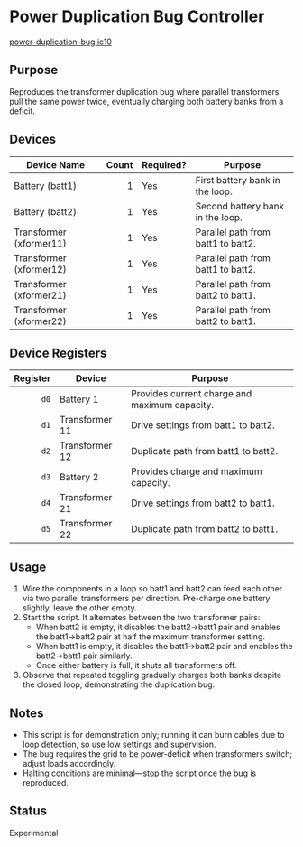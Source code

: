 # Power Duplication Bug Controller

[power-duplication-bug.ic10](../../power-duplication-bug.ic10)

## Purpose
Reproduces the transformer duplication bug where parallel transformers pull the same power twice, eventually charging both battery banks from a deficit.

## Devices
| Device Name | Count | Required? | Purpose |
|-------------|------:|-----------|---------|
| Battery (batt1) | 1 | Yes | First battery bank in the loop. |
| Battery (batt2) | 1 | Yes | Second battery bank in the loop. |
| Transformer (xformer11) | 1 | Yes | Parallel path from batt1 to batt2. |
| Transformer (xformer12) | 1 | Yes | Parallel path from batt1 to batt2. |
| Transformer (xformer21) | 1 | Yes | Parallel path from batt2 to batt1. |
| Transformer (xformer22) | 1 | Yes | Parallel path from batt2 to batt1. |

## Device Registers
| Register | Device | Purpose |
|---------:|--------|---------|
| `d0` | Battery 1 | Provides current charge and maximum capacity. |
| `d1` | Transformer 11 | Drive settings from batt1 to batt2. |
| `d2` | Transformer 12 | Duplicate path from batt1 to batt2. |
| `d3` | Battery 2 | Provides charge and maximum capacity. |
| `d4` | Transformer 21 | Drive settings from batt2 to batt1. |
| `d5` | Transformer 22 | Duplicate path from batt2 to batt1. |
## Usage
1. Wire the components in a loop so batt1 and batt2 can feed each other via two parallel transformers per direction. Pre-charge one battery slightly, leave the other empty.
2. Start the script. It alternates between the two transformer pairs:
   - When batt2 is empty, it disables the batt2→batt1 pair and enables the batt1→batt2 pair at half the maximum transformer setting.
   - When batt1 is empty, it disables the batt1→batt2 pair and enables the batt2→batt1 pair similarly.
   - Once either battery is full, it shuts all transformers off.
3. Observe that repeated toggling gradually charges both banks despite the closed loop, demonstrating the duplication bug.

## Notes
- This script is for demonstration only; running it can burn cables due to loop detection, so use low settings and supervision.
- The bug requires the grid to be power-deficit when transformers switch; adjust loads accordingly.
- Halting conditions are minimal—stop the script once the bug is reproduced.

## Status
Experimental
